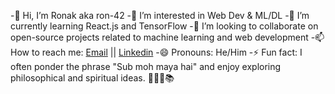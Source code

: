 -👋 Hi, I’m Ronak aka ron-42
-👀 I’m interested in Web Dev & ML/DL
-🌱 I’m currently learning React.js and TensorFlow
-💞️ I’m looking to collaborate on open-source projects related to machine learning and web development
-📫 How to reach me: [Email](ron4219x@gmail.com) || [Linkedin](https://www.linkedin.com/in/ronak-bhalgami)
-😄 Pronouns: He/Him
-⚡ Fun fact: I often ponder the phrase "Sub moh maya hai" and enjoy exploring philosophical and spiritual ideas. 🌌🧘‍♂️📚


